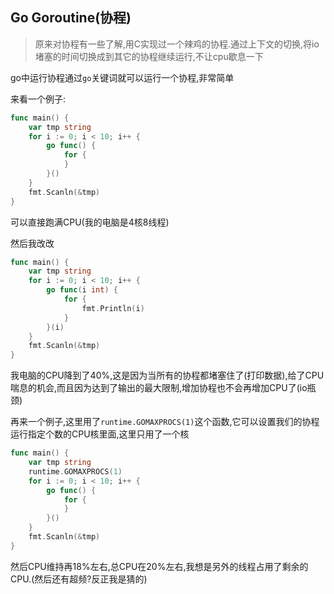 ## Go Goroutine(协程)
> 原来对协程有一些了解,用C实现过一个辣鸡的协程.通过上下文的切换,将io堵塞的时间切换成到其它的协程继续运行,不让cpu歇息一下

go中运行协程通过`go`关键词就可以运行一个协程,非常简单

来看一个例子:
```go
func main() {
	var tmp string
	for i := 0; i < 10; i++ {
		go func() {
			for {
			}
		}()
	}
	fmt.Scanln(&tmp)
}
```
可以直接跑满CPU(我的电脑是4核8线程)

然后我改改
```go
func main() {
	var tmp string
	for i := 0; i < 10; i++ {
		go func(i int) {
			for {
				fmt.Println(i)
			}
		}(i)
	}
	fmt.Scanln(&tmp)
}
```
我电脑的CPU降到了40%,这是因为当所有的协程都堵塞住了(打印数据),给了CPU喘息的机会,而且因为达到了输出的最大限制,增加协程也不会再增加CPU了(io瓶颈)

再来一个例子,这里用了`runtime.GOMAXPROCS(1)`这个函数,它可以设置我们的协程运行指定个数的CPU核里面,这里只用了一个核
```go
func main() {
	var tmp string
	runtime.GOMAXPROCS(1)
	for i := 0; i < 10; i++ {
		go func() {
			for {
			}
		}()
	}
	fmt.Scanln(&tmp)
}
```
然后CPU维持再18%左右,总CPU在20%左右,我想是另外的线程占用了剩余的CPU.(然后还有超频?反正我是猜的)
